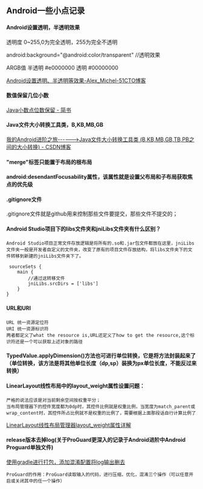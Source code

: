 ## Android一些小点记录

#### Android设置透明，半透明效果

透明度 0~255,0为完全透明，255为完全不透明

android:background="@android:color/transparent" //透明效果
 
ARGB值
半透明 #e0000000
透明 #00000000

[Android设置透明、半透明等效果\-Alex\_Michel\-51CTO博客](http://blog.51cto.com/2960629/742499)

#### 数值保留几位小数

[Java小数点位数保留 \- 简书](http://www.jianshu.com/p/00fff555986b)

#### Java文件大小转换工具类，B,KB,MB,GB

[我的Android进阶之旅\-\-\-\-\-\->Java文件大小转换工具类 \(B,KB,MB,GB,TB,PB之间的大小转换\) \- CSDN博客](http://blog.csdn.net/ouyang_peng/article/details/50717699)


#### "merge"标签只能置于布局的根布局

#### android:desendantFocusability属性，该属性就是设置父布局和子布局获取焦点的优先级

#### .gitignore文件
.gitignore文件就是github用来控制那些文件要提交，那些文件不提交的；


#### Android Studio项目下的libs文件夹和jniLibs文件夹有什么区别？

	Android Studio项目正常文件存放逻辑是将所有的.so和.jar包文件都放在这里，jniLibs文件夹一般是开发者自定义的文件夹，改变了原有的项目文件存放结构，将libs文件夹下的文件转移到新建的jniLibs文件夹下了。

     sourceSets {
        main {
			//通过这转移文件
            jniLibs.srcDirs = ['libs']
        }
    }


#### URL和URI
	URL 统一资源定位符
	URI 统一资源标识符
	两者都定义了what the resource is,URL还定义了how to get the resource,这个标识符还是一个可以获取上述对象的路径

#### TypedValue.applyDimension()方法也可进行单位转换，它是将方法封装起来了（单位转换，该方法是将其他单位长度（dp,sp）装换为px单位长度，不能反过来转换）

#### LinearLayout线性布局中的layout_weight属性设置问题：
	严格的说法应该是对当前剩余空间按权重平分；
	当布局管理器下的控件宽度都为0dp时，其控件比例就是权重比例，当宽度为match_parent或wrap_content时，其控件所占比例就不是权重的比例了，需要根据上面那段话自行计算比例了
	
[LinearLayout线性布局管理器layout_weight属性详解](http://blog.csdn.net/xiaanming/article/details/13630837)

#### release版本去掉log(关于ProGuard更深入的记录于Android进阶中Android Proguard单独文件)
[使用gradle进行打包，添加混淆配置将log输出删去](http://www.jianshu.com/p/4b61391a665f)

	ProGuard的作用：ProGuard读取输入的代码，进行压缩，优化，混淆三个操作（可以任意开启或关闭其中的任一个操作）